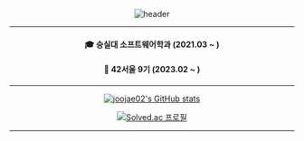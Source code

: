 
<div align="center">
  
  ![header](https://capsule-render.vercel.app/api?type=soft&color=auto&height=200&section=header&text=joojae02%20&fontSize=90)
 
  <hr/>
  
  #### 🎓 숭실대 소프트웨어학과 (2021.03 ~ )
  #### 🌱 42서울 9기 (2023.02 ~ )
  
  <hr/>
  
  [![joojae02's GitHub stats](https://github-readme-stats.vercel.app/api?username=joojae02)](https://github.com/anuraghazra/github-readme-stats)
  
  [![Solved.ac
    프로필](http://mazassumnida.wtf/api/generate_badge?boj=jake0104)](https://solved.ac/{handle})
  <hr/>
  <!--
  [![joojae02's wakatime stats](https://github-readme-stats.vercel.app/api/wakatime?username=@joojae02&layout=compact&theme=gruvbox)](https://wakatime.com/@joojae02)
  -->

  
</div>


<!--
**joojae02/joojae02** is a ✨ _special_ ✨ repository because its `README.md` (this file) appears on your GitHub profile.

Here are some ideas to get you started:

- 🔭 I’m currently working on ...
- 🌱 I’m currently learning ...
- 👯 I’m looking to collaborate on ...
- 🤔 I’m looking for help with ...
- 💬 Ask me about ...
- 📫 How to reach me: ...
- 😄 Pronouns: ...
- ⚡ Fun fact: ...
-->
